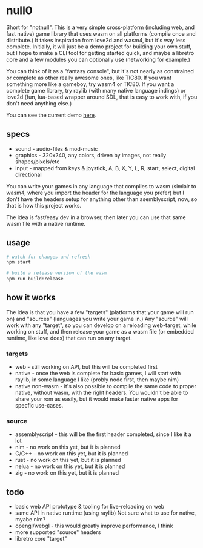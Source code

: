 # null0

Short for "notnull". This is a very simple cross-platform (including web, and fast native) game library that uses wasm on all platforms (compile once and distribute.) It takes inspiration from love2d and wasm4, but it's way less complete. Initially, it will just be a demo project for building your own stuff, but I hope to make a CLI tool for getting started quick, and maybe a libretro core and a few modules you can optionally use (networking for example.)

You can think of it as a "fantasy console", but it's not nearly as constrained or complete as other really awesome ones, like TIC80. If you want something more like a gameboy, try wasm4 or TIC80. If you want a complete game library, try raylib (with many native language indings) or love2d (fun, lua-based wrapper around SDL, that is easy to work with, if you don't need anything else.)

You can see the current demo [here](https://null0.surge.sh/).


## specs

- sound - audio-files & mod-music
- graphics - 320x240, any colors, driven by images, not really shapes/pixels/etc
- input - mapped from keys & joystick, A, B, X, Y, L, R, start, select, digital directional

You can write your games in any language that compiles to wasm (simialr to wasm4, where you import the header for the language you prefer) but I don't have the headers setup for anything other than asemblyscript, now, so that is how this project works.

The idea is fast/easy dev in a browser, then later you can use that same wasm file with a native runtime.

## usage

```sh
# watch for changes and refresh
npm start

# build a release version of the wasm
npm run build:release
```

## how it works

The idea is that you have a few "targets" (platforms that your game will run on) and "sources" (languages you write your game in.) Any "source" will work with any "target", so you can develop on a reloading web-target, while working on stuff, and then release your game as a wasm file (or embedded runtime, like love does) that can run on any target.

### targets

- web - still working on API, but this will be completed first
- native - once the web is complete for basic games, I will start with raylib, in some language I like (probly node first, then maybe nim)
- native non-wasm - it's also possible to compile the same code to proper native, without wasm, with the right headers. You wouldn't be able to share your rom as easily, but it would make faster native apps for specfic use-cases.

### source

- assemblyscript - this will be the first header completed, since I like it a lot
- nim - no work on this yet, but it is planned
- C/C++ - no work on this yet, but it is planned
- rust - no work on this yet, but it is planned
- nelua - no work on this yet, but it is planned
- zig - no work on this yet, but it is planned


## todo

- basic web API prototype & tooling for live-reloading on web
- same API in native runtime (using raylib) Not sure what to use for native, myabe nim?
- opengl/webgl - this would greatly improve performance, I think
- more supported "source" headers
- libretro core "target"

